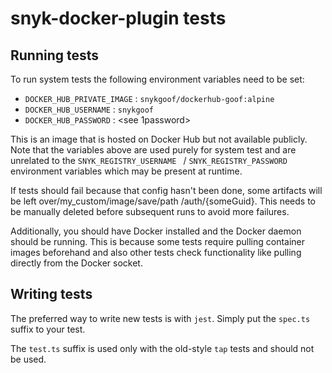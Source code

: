 # snyk-docker-plugin tests

## Running tests

To run system tests the following environment variables need to be set:

- `DOCKER_HUB_PRIVATE_IMAGE` : `snykgoof/dockerhub-goof:alpine`
- `DOCKER_HUB_USERNAME` : `snykgoof`
- `DOCKER_HUB_PASSWORD` : <see 1password>

This is an image that is hosted on Docker Hub but not available publicly.
Note that the variables above are used purely for system test and are unrelated to the `SNYK_REGISTRY_USERNAME
` / `SNYK_REGISTRY_PASSWORD` environment variables which may be present at runtime.

If tests should fail because that config hasn't been done, some artifacts will be left over/my_custom/image/save/path
/auth/{someGuid}. This needs to be manually deleted before subsequent runs to avoid more failures.

Additionally, you should have Docker installed and the Docker daemon should be running. This is because some tests require pulling container images beforehand and also other tests check functionality like pulling directly from the Docker socket.

## Writing tests

The preferred way to write new tests is with `jest`. Simply put the `spec.ts` suffix to your test.

The `test.ts` suffix is used only with the old-style `tap` tests and should not be used.
